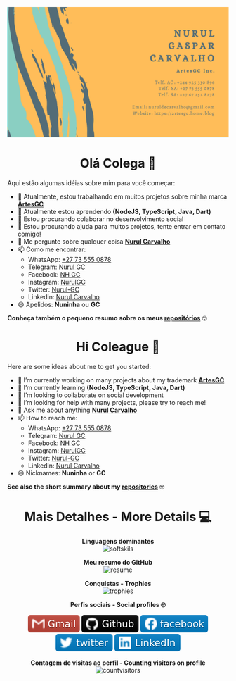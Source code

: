 <div align="center">

![business-card](img/cartaovisitaGC2.png)

# Olá Colega 👋

</div>

Aqui estão algumas idéias sobre mim para você começar:

- 🔭 Atualmente, estou trabalhando em muitos projetos sobre minha marca **[ArtesGC](https://artesgc.home.blog)**
- 🌱 Atualmente estou aprendendo **(NodeJS, TypeScript, Java, Dart)**
- 👯 Estou procurando colaborar no desenvolvimento social
- 🤔 Estou procurando ajuda para muitos projetos, tente entrar em contato comigo!
- 💬 Me pergunte sobre qualquer coisa **[Nurul Carvalho](mailto:nuruldecarvalho@gmail.com)**
- 📫 Como me encontrar:
  - WhatsApp: [+27 73 555 0878](https://api.whatsapp.com/send?phone=27735550878)
  - Telegram: [Nurul GC](https://t.me/NurulGC)
  - Facebook: [NH GC](https://facebook.com/nurulhosny.gc/)
  - Instagram: [NurulGC](https://www.instagram.com/nurulhgc/)
  - Twitter: [Nurul-GC](https://twitter.com/NurulGC3)
  - Linkedin: [Nurul Carvalho](https://www.linkedin.com/in/nurul-carvalho-4a64b01b4/)
- 😄 Apelidos: **Nuninha** ou **GC**

**Conheça também o pequeno resumo sobre os meus [repositórios](https://nurul-gc.github.io/intro/)** 🤓

<div align="center">

# Hi Coleague 👋

</div>

Here are some ideas about me to get you started:

- 🔭 I’m currently working on many projects about my trademark **[ArtesGC](https://artesgc.home.blog)**
- 🌱 I’m currently learning **(NodeJS, TypeScript, Java, Dart)**
- 👯 I’m looking to collaborate on social development
- 🤔 I’m looking for help with many projects, please try to reach me!
- 💬 Ask me about anything **[Nurul Carvalho](mailto:nuruldecarvalho@gmail.com)**
- 📫 How to reach me:
  - WhatsApp: [+27 73 555 0878](https://api.whatsapp.com/send?phone=27735550878)
  - Telegram: [Nurul GC](https://t.me/NurulGC)
  - Facebook: [NH GC](https://www.facebook.com/nurulhosny.gc/)
  - Instagram: [NurulGC](https://www.instagram.com/nurulhgc/)
  - Twitter: [Nurul-GC](https://twitter.com/NurulGC3)
  - Linkedin: [Nurul Carvalho](https://www.linkedin.com/in/nurul-carvalho-4a64b01b4/)
- 😄 Nicknames: **Nuninha** or **GC**

**See also the short summary about my [repositories](https://nurul-gc.github.io/intro/)** 🤓

<div align="center">

# Mais Detalhes - More Details 💻

**Linguagens dominantes** \
![softskils](https://github-readme-stats.vercel.app/api/top-langs/?username=Nurul-GC&layout=compact&theme=radical&langs_count=20)

**Meu resumo do GitHub** \
![resume](https://github-readme-stats.vercel.app/api?disable_animations=false&username=Nurul-GC&show_icons=true&theme=merko)

**Conquistas - Trophies** \
![trophies](https://github-profile-trophy.vercel.app/?custom_title=&username=Nurul-GC&column=7&theme=gruvbox)

**Perfis sociais - Social profiles 🤓**

[![gmail-icon](img/gmail-icon.svg)](mailto:nuruldecarvalho@gmail.com)
[![github-icon](img/github-icon.svg)](https://nurul-gc.github.io/intro)
[![facebook-icon](img/fb-icon.svg)](https://www.facebook.com/nurulhosny.gc/) \
[![twitter-icon](img/twitter-icon.svg)](https://twitter.com/NurulGC3)
[![linkedin-icon](img/linkedin-icon.svg)](https://www.linkedin.com/in/nurul-carvalho-4a64b01b4/)

**Contagem de visitas ao perfil - Counting visitors on profile** \
![countvisitors](https://profile-counter.glitch.me/Nurul-GC/count.svg)

</div>
